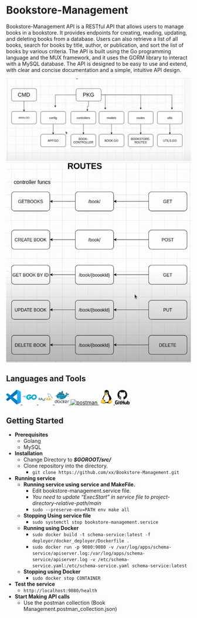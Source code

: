 # Bookstore-Management
Bookstore-Management API is a RESTful API that allows users to manage books in a bookstore. It provides endpoints for creating, reading, updating, and deleting books from a database. Users can also retrieve a list of all books, search for books by title, author, or publication, and sort the list of books by various criteria. The API is built using the Go programming language and the MUX framework, and it uses the GORM library to interact with a MySQL database. The API is designed to be easy to use and extend, with clear and concise documentation and a simple, intuitive API design.

![Project Structure](https://github.com/pratikbhagat/Bookstore-Management/blob/main/project-structure-book-management.png)
![Routes](https://github.com/pratikbhagat/Bookstore-Management/blob/main/routes-book-management.png)

## Languages and Tools

<a href="https://code.visualstudio.com/" target="_blank"> <img src="https://raw.githubusercontent.com/devicons/devicon/master/icons/vscode/vscode-original.svg" alt="Visual Studio Code" width="40" height="40"/> </a>
<a href="https://golang.org/" target="_blank"> <img src="https://raw.githubusercontent.com/devicons/devicon/master/icons/go/go-original-wordmark.svg" alt="Go" width="40" height="40"/> </a>
<a href="https://www.mysql.com/" target="_blank"> <img src="https://raw.githubusercontent.com/devicons/devicon/master/icons/mysql/mysql-original-wordmark.svg" alt="MySQL" width="40" height="40"/> </a>
<a href="https://www.docker.com/" target="_blank"> <img src="https://raw.githubusercontent.com/devicons/devicon/master/icons/docker/docker-original-wordmark.svg" alt="Docker" width="40" height="40"/> </a> 
<a href="https://www.postman.com/" target="_blank"> <img src="https://www.vectorlogo.zone/logos/getpostman/getpostman-icon.svg" alt="postman" width="40" height="40"/> </a>
<a href="https://www.linux.org/" target="_blank"> <img src="https://raw.githubusercontent.com/devicons/devicon/master/icons/linux/linux-original.svg" alt="linux" width="40" height="40"/> </a>
<a href="https://github.com/" target="_blank"> <img src="https://raw.githubusercontent.com/devicons/devicon/master/icons/github/github-original-wordmark.svg" alt="GitHub" width="40" height="40"/> </a>

## Getting Started
<ul>
  <li><b>Prerequisites</b>
    <ul>
      <li>Golang</li>
      <li>MySQL</li>
    </ul>
  </li>
  <li><b>Installation</b>
    <ul>
      <li>Change Directory to <b><i>$GOROOT/src/</i></b></li>
      <li>Clone repository into the directory.
        <ul>
          <li><code>git clone https://github.com/xx/Bookstore-Management.git</code></li>
        </ul>
      </li>
    </ul>
  </li>
  <li><b>Running service</b>
    <ul>
      <li><b>Running service using service and MakeFile.</b>
        <ul>
          <li>Edit bookstore-management.service file.</li>
          <li><i>You need to update “ExecStart” in service file to project-directory-relative-path/main</i></li>
          <li><code>sudo --preserve-env=PATH env make all</code></li>
        </ul>
      </li>
      <li><b>Stopping Using service file</b>
        <ul>
          <li><code>sudo systemctl stop bookstore-management.service</code></li>
        </ul>
      </li>
      <li><b>Running using Docker</b>
        <ul>
          <li><code>sudo docker build -t schema-service:latest -f deployer/docker_deployer/Dockerfile .</code></li>
          <li><code>sudo docker run -p 9080:9080 -v /var/log/apps/schema-service/apiserver.log:/var/log/apps/schema-service/apiserver.log -v /etc/schema-service.yaml:/etc/schema-service.yaml schema-service:latest</code></li>
        </ul>
      </li>
      <li><b>Stopping using Docker</b>
        <ul>
          <li><code>sudo docker stop CONTAINER</code></li>
        </ul>
      </li>
    </ul>
  </li>
  <li><b>Test the service</b>
    <ul>
      <li><code>http://localhost:9080/health</code></li>
    </ul>
  </li>
  <li><b>Start Making API calls</b>
  <ul>
      <li>Use the postman collection (Book Management.postman_collection.json)</li>
    </ul>
  </li>
</ul>



